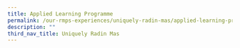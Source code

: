 ```yaml
---
title: Applied Learning Programme
permalink: /our-rmps-experiences/uniquely-radin-mas/applied-learning-programme/
description: ""
third_nav_title: Uniquely Radin Mas
---
```


